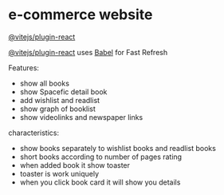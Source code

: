 # e-commerce website

[@vitejs/plugin-react](https://assignment-48-books.netlify.app/)

 [@vitejs/plugin-react](https://github.com/vitejs/vite-plugin-react/blob/main/packages/plugin-react/README.md) uses [Babel](https://babeljs.io/) for Fast Refresh

Features:
- show all books
- show Spacefic detail book
- add wishlist and readlist
- show graph of booklist
- show videolinks and newspaper links

characteristics:
- show books separately to wishlist books and readlist books
- short books according to number of pages rating
- when added book it show toaster
- toaster is work uniquely
- when you click book card it will show you details

